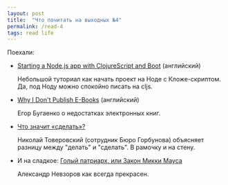 ```yaml
---
layout: post
title:  "Что почитать на выходных №4"
permalink: /read-4
tags: read life
---
```


Поехали:

- [Starting a Node.js app with ClojureScript and Boot][url-1] (английский)

  Небольшой туториал как начать проект на Ноде с Кложе-скриптом. Да, под Ноду
  можно спокойно писать на cljs.

[url-1]: https://specious.github.io/blog/2016/12/07/Starting-a-NodeJS-app-with-ClojureScript-and-Boot/

- [Why I Don't Publish E-Books][url-2] (английский)

  Егор Бугаенко о недостатках электронных книг.

[url-2]: http://www.yegor256.com/2016/11/09/why-no-ebooks.html

- [Что значит «сделать»?][url-3]

  Николай Товеровский (сотрудник Бюро Горбунова) объясняет разницу между
  "делать" и "сделать". В рамочку и на стену.

[url-3]: http://artgorbunov.ru/bb/soviet/20160121/

- И на сладкое: [Голый патриарх, или Закон Микки Мауса][url-4]

  Александр Невзоров как всегда прекрасен.

[url-4]: https://snob.ru/selected/entry/99127?v=1452099738
